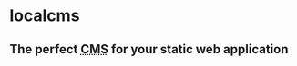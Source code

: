 # localcms

## The perfect <abbr title="Content Management System">CMS</abbr> for your static web application
